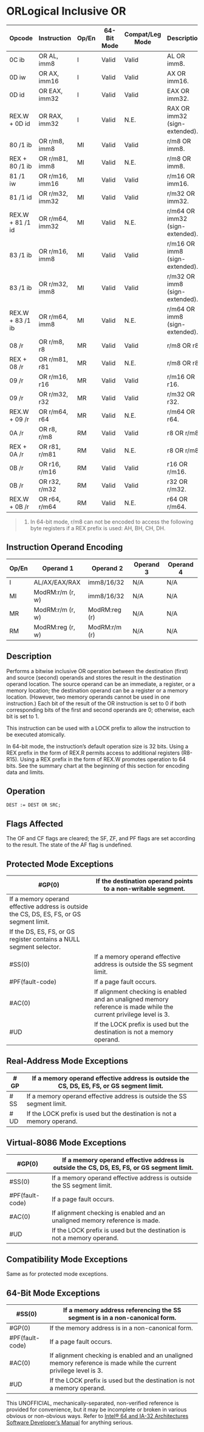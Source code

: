 # OR**Logical Inclusive OR**

| Opcode           | Instruction     | Op/En | 64-Bit Mode | Compat/Leg Mode | Description                     |
| ---------------- | --------------- | ----- | ----------- | --------------- | ------------------------------- |
| 0C ib            | OR AL, imm8     | I     | Valid       | Valid           | AL OR imm8.                     |
| 0D iw            | OR AX, imm16    | I     | Valid       | Valid           | AX OR imm16.                    |
| 0D id            | OR EAX, imm32   | I     | Valid       | Valid           | EAX OR imm32.                   |
| REX.W + 0D id    | OR RAX, imm32   | I     | Valid       | N.E.            | RAX OR imm32 (sign-extended).   |
| 80 /1 ib         | OR r/m8, imm8   | MI    | Valid       | Valid           | r/m8 OR imm8.                   |
| REX + 80 /1 ib   | OR r/m81, imm8  | MI    | Valid       | N.E.            | r/m8 OR imm8.                   |
| 81 /1 iw         | OR r/m16, imm16 | MI    | Valid       | Valid           | r/m16 OR imm16.                 |
| 81 /1 id         | OR r/m32, imm32 | MI    | Valid       | Valid           | r/m32 OR imm32.                 |
| REX.W + 81 /1 id | OR r/m64, imm32 | MI    | Valid       | N.E.            | r/m64 OR imm32 (sign-extended). |
| 83 /1 ib         | OR r/m16, imm8  | MI    | Valid       | Valid           | r/m16 OR imm8 (sign-extended).  |
| 83 /1 ib         | OR r/m32, imm8  | MI    | Valid       | Valid           | r/m32 OR imm8 (sign-extended).  |
| REX.W + 83 /1 ib | OR r/m64, imm8  | MI    | Valid       | N.E.            | r/m64 OR imm8 (sign-extended).  |
| 08 /r            | OR r/m8, r8     | MR    | Valid       | Valid           | r/m8 OR r8.                     |
| REX + 08 /r      | OR r/m81, r81   | MR    | Valid       | N.E.            | r/m8 OR r8.                     |
| 09 /r            | OR r/m16, r16   | MR    | Valid       | Valid           | r/m16 OR r16.                   |
| 09 /r            | OR r/m32, r32   | MR    | Valid       | Valid           | r/m32 OR r32.                   |
| REX.W + 09 /r    | OR r/m64, r64   | MR    | Valid       | N.E.            | r/m64 OR r64.                   |
| 0A /r            | OR r8, r/m8     | RM    | Valid       | Valid           | r8 OR r/m8.                     |
| REX + 0A /r      | OR r81, r/m81   | RM    | Valid       | N.E.            | r8 OR r/m8.                     |
| 0B /r            | OR r16, r/m16   | RM    | Valid       | Valid           | r16 OR r/m16.                   |
| 0B /r            | OR r32, r/m32   | RM    | Valid       | Valid           | r32 OR r/m32.                   |
| REX.W + 0B /r    | OR r64, r/m64   | RM    | Valid       | N.E.            | r64 OR r/m64.                   |

> 1. In 64-bit mode, r/m8 can not be encoded to access the following byte registers if a REX prefix is used: AH, BH, CH, DH.

## Instruction Operand Encoding

| Op/En | Operand 1        | Operand 2     | Operand 3 | Operand 4 |
| ----- | ---------------- | ------------- | --------- | --------- |
| I     | AL/AX/EAX/RAX    | imm8/16/32    | N/A       | N/A       |
| MI    | ModRM:r/m (r, w) | imm8/16/32    | N/A       | N/A       |
| MR    | ModRM:r/m (r, w) | ModRM:reg (r) | N/A       | N/A       |
| RM    | ModRM:reg (r, w) | ModRM:r/m (r) | N/A       | N/A       |

## Description

Performs a bitwise inclusive OR operation between the destination (first) and source (second) operands and stores the result in the destination operand location. The source operand can be an immediate, a register, or a memory location; the destination operand can be a register or a memory location. (However, two memory operands cannot be used in one instruction.) Each bit of the result of the OR instruction is set to 0 if both corresponding bits of the first and second operands are 0; otherwise, each bit is set to 1.

This instruction can be used with a LOCK prefix to allow the instruction to be executed atomically.

In 64-bit mode, the instruction’s default operation size is 32 bits. Using a REX prefix in the form of REX.R permits access to additional registers (R8-R15). Using a REX prefix in the form of REX.W promotes operation to 64 bits. See the summary chart at the beginning of this section for encoding data and limits.

## Operation

```
DEST := DEST OR SRC;

```

## Flags Affected

The OF and CF flags are cleared; the SF, ZF, and PF flags are set according to the result. The state of the AF flag is undefined.

## Protected Mode Exceptions

| \#​​​​GP(0)                                                                               | If the destination operand points to a non-writable segment.                                                       |
| ----------------------------------------------------------------------------------------- | ------------------------------------------------------------------------------------------------------------------ |
| If a memory operand effective address is outside the CS, DS, ES, FS, or GS segment limit. |
| If the DS, ES, FS, or GS register contains a NULL segment selector.                       |
| \#​​​​​SS(0)                                                                              | If a memory operand effective address is outside the SS segment limit.                                             |
| \#​PF(fault-code)                                                                         | If a page fault occurs.                                                                                            |
| \#​AC(0)                                                                                  | If alignment checking is enabled and an unaligned memory reference is made while the current privilege level is 3. |
| #​​​UD                                                                                    | If the LOCK prefix is used but the destination is not a memory operand.                                            |

## Real-Address Mode Exceptions

| \#​​​​GP  | If a memory operand effective address is outside the CS, DS, ES, FS, or GS segment limit. |
| --------- | ----------------------------------------------------------------------------------------- |
| \#​​​​​SS | If a memory operand effective address is outside the SS segment limit.                    |
| #​​​UD    | If the LOCK prefix is used but the destination is not a memory operand.                   |

## Virtual-8086 Mode Exceptions

| \#​​​​GP(0)       | If a memory operand effective address is outside the CS, DS, ES, FS, or GS segment limit. |
| ----------------- | ----------------------------------------------------------------------------------------- |
| \#​​​​​SS(0)      | If a memory operand effective address is outside the SS segment limit.                    |
| \#​PF(fault-code) | If a page fault occurs.                                                                   |
| \#​AC(0)          | If alignment checking is enabled and an unaligned memory reference is made.               |
| #​​​UD            | If the LOCK prefix is used but the destination is not a memory operand.                   |

## Compatibility Mode Exceptions

Same as for protected mode exceptions.

## 64-Bit Mode Exceptions

| \#​​​​​SS(0)      | If a memory address referencing the SS segment is in a non-canonical form.                                         |
| ----------------- | ------------------------------------------------------------------------------------------------------------------ |
| \#​​​​GP(0)       | If the memory address is in a non-canonical form.                                                                  |
| \#​PF(fault-code) | If a page fault occurs.                                                                                            |
| \#​AC(0)          | If alignment checking is enabled and an unaligned memory reference is made while the current privilege level is 3. |
| #​​​UD            | If the LOCK prefix is used but the destination is not a memory operand.                                            |

This UNOFFICIAL, mechanically-separated, non-verified reference is provided for convenience, but it may be
incomplete or broken in various obvious or non-obvious
ways. Refer to [Intel® 64 and IA-32 Architectures Software Developer’s Manual](https://software.intel.com/en-us/download/intel-64-and-ia-32-architectures-sdm-combined-volumes-1-2a-2b-2c-2d-3a-3b-3c-3d-and-4) for anything serious.
